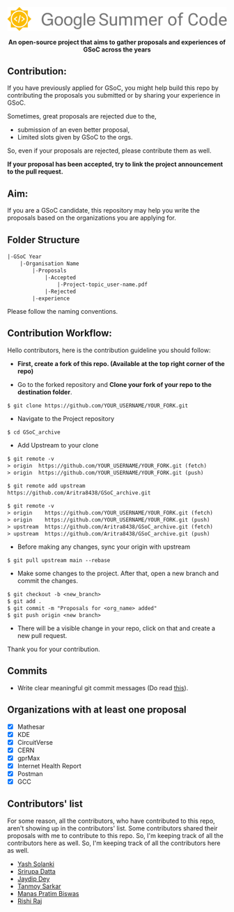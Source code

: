 <p align="center">
    <img src="https://github.com/Rishabh04-02/The-Beginners-Guide-to-Google-Summer-of-Code-GSoC/blob/master/gsoclogo.svg">    
</p>
<p align="center"><b>An open-source project that aims to gather proposals and experiences of GSoC across the years</b></p>


## Contribution:

If you have previously applied for GSoC, you might help build this repo by contributing the proposals you submitted or by sharing your experience in GSoC.

Sometimes, great proposals are rejected due to the,
- submission of an even better proposal,
- Limited slots given by GSoC to the orgs.
 
So, even if your proposals are rejected, please contribute them as well.

**If your proposal has been accepted, try to link the project announcement to the pull request.**

## Aim:

If you are a GSoC candidate, this repository may help you write the proposals based on the organizations you are applying for.


## Folder Structure

```
|-GSoC Year
    |-Organisation Name
        |-Proposals
            |-Accepted
                |-Project-topic_user-name.pdf
            |-Rejected
        |-experience
```

Please follow the naming conventions.


## Contribution Workflow:

Hello contributors, here is the contribution guideline you should follow:

- **First, create a fork of this repo. (Available at the top right corner of the repo)** 

- Go to the forked repository and **Clone your fork of your repo to the destination folder**.
```
$ git clone https://github.com/YOUR_USERNAME/YOUR_FORK.git

```
- Navigate to the Project repository
```
$ cd GSoC_archive
```
- Add Upstream to your clone

```
$ git remote -v
> origin  https://github.com/YOUR_USERNAME/YOUR_FORK.git (fetch)
> origin  https://github.com/YOUR_USERNAME/YOUR_FORK.git (push)
```
```
$ git remote add upstream https://github.com/Aritra8438/GSoC_archive.git
```

```
$ git remote -v
> origin    https://github.com/YOUR_USERNAME/YOUR_FORK.git (fetch)
> origin    https://github.com/YOUR_USERNAME/YOUR_FORK.git (push)
> upstream  https://github.com/Aritra8438/GSoC_archive.git (fetch)
> upstream  https://github.com/Aritra8438/GSoC_archive.git (push)
```
- Before making any changes, sync your origin with upstream 

```
$ git pull upstream main --rebase
``` 


- Make some changes to the project. After that, open a new branch and commit the changes.

```
$ git checkout -b <new_branch>
$ git add .
$ git commit -m "Proposals for <org_name> added"
$ git push origin <new branch>
``` 

- There will be a visible change in your repo, click on that and create a new pull request.

Thank you for your contribution.


## Commits

- Write clear meaningful git commit messages (Do read [this](http://chris.beams.io/posts/git-commit/)).

## Organizations with at least one proposal
- [x] Mathesar
- [x] KDE
- [x] CircuitVerse
- [x] CERN
- [x] gprMax
- [x] Internet Health Report
- [x] Postman
- [x] GCC

## Contributors' list
For some reason, all the contributors, who have contributed to this repo, aren't showing up in the contributors' list. Some contributors shared their proposals with me to contribute to this repo. So, I'm keeping track of all the contributors here as well.
So, I'm keeping track of all the contributors here as well.
- [Yash Solanki](https://github.com/yashnator)
- [Srirupa Datta](https://github.com/srirupa19)
- [Jaydip Dey](https://github.com/jaydip1235)
- [Tanmoy Sarkar](https://github.com/tanmoysrt/Tanmoy741127)
- [Manas Pratim Biswas](https://github.com/sanam2405/)
- [Rishi Raj](https://github.com/rsh-raj)


